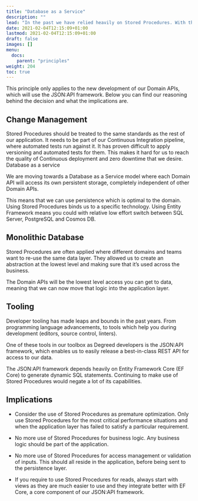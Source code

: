 ```yaml
---
title: "Database as a Service"
description: ""
lead: "In the past we have relied heavily on Stored Procedures. With the shift to a \"System of Systems\" design, where our goal is to increase autonomy for our teams, we have decided to build domain APIs which don’t use Stored Procedures."
date: 2021-02-04T12:15:09+01:00
lastmod: 2021-02-04T12:15:09+01:00
draft: false
images: []
menu:
  docs:
    parent: "principles"
weight: 204
toc: true
---
```


This principle only applies to the new development of our Domain APIs, which will use the JSON:API framework. Below you can find our reasoning behind the decision and what the implications are.

## Change Management

Stored Procedures should be treated to the same standards as the rest of our application. It needs to be part of our Continuous Integration pipeline, where automated tests run against it. It has proven difficult to apply versioning and automated tests for them. This makes it hard for us to reach the quality of Continuous deployment and zero downtime that we desire.
Database as a service

We are moving towards a Database as a Service model where each Domain API will access its own persistent storage, completely independent of other Domain APIs.

This means that we can use persistence which is optimal to the domain. Using Stored Procedures binds us to a specific technology. Using Entity Framework means you could with relative low effort switch between SQL Server, PostgreSQL and Cosmos DB.

## Monolithic Database

Stored Procedures are often applied where different domains and teams want to re-use the same data layer. They allowed us to create an abstraction at the lowest level and making sure that it’s used across the business.

The Domain APIs will be the lowest level access you can get to data, meaning that we can now move that logic into the application layer.

## Tooling

Developer tooling has made leaps and bounds in the past years. From programming language advancements, to tools which help you during development (editors, source control, linters).

One of these tools in our toolbox as Degreed developers is the JSON:API framework, which enables us to easily release a best-in-class REST API for access to our data. 

The JSON:API framework depends heavily on Entity Framework Core (EF Core) to generate dynamic SQL statements. Continuing to make use of Stored Procedures would negate a lot of its capabilities.

## Implications

* Consider the use of Stored Procedures as premature optimization. Only use Stored Procedures for the most critical performance situations and when the application layer has failed to satisfy a particular requirement.

* No more use of Stored Procedures for business logic. Any business logic should be part of the application.

* No more use of Stored Procedures for access management or validation of inputs. This should all reside in the application, before being sent to the persistence layer.

* If you require to use Stored Procedures for reads, always start with views as they are much easier to use and they integrate better with EF Core, a core component of our JSON:API framework.
